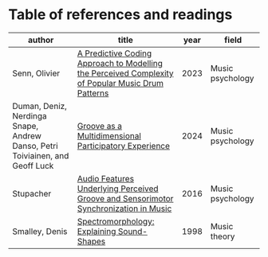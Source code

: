 # Table of references and readings

| author | title | year | field |
|--------|-------|------|-------|
|Senn, Olivier|[A Predictive Coding Approach to Modelling the Perceived Complexity of Popular Music Drum Patterns](senn-2023.md)|2023|Music psychology|
|Duman, Deniz, Nerdinga Snape, Andrew Danso, Petri Toiviainen, and Geoff Luck|[Groove as a Multidimensional Participatory Experience](duman-2024.md)|2024|Music psychology|
|Stupacher| [Audio Features Underlying Perceived Groove and Sensorimotor Synchronization in Music](stupacher-2016.md)|2016|Music psychology|
|Smalley, Denis|[Spectromorphology: Explaining Sound-Shapes](smalley-1998.md)|1998|Music theory|